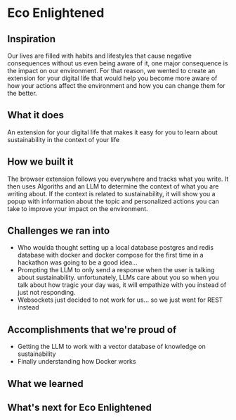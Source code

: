 # Eco Enlightened

## Inspiration

Our lives are filled with habits and lifestyles that cause negative consequences without us even being aware of it, one major consequence is the impact on our environment. For that reason, we wented to create an extension for your digital life that would help you become more aware of how your actions affect the environment and how you can change them for the better.

## What it does

An extension for your digital life that makes it easy for you to learn about sustainability in the context of your life

## How we built it

The browser extension follows you everywhere and tracks what you write. It then uses Algoriths and an LLM to determine the context of what you are writing about. If the context is related to sustainability, it will show you a popup with information about the topic and personalized actions you can take to improve your impact on the environment.

## Challenges we ran into

- Who woulda thought setting up a local database postgres and redis database with docker and docker compose for the first time in a hackathon was going to be a good idea...
- Prompting the LLM to only send a response when the user is talking about sustainability. unfortunately, LLMs care about you so when you talk about how tragic your day was, it will empathize with you instead of just not responding.
- Websockets just decided to not work for us... so we just went for REST instead

## Accomplishments that we're proud of

- Getting the LLM to work with a vector database of knowledge on sustainability
- Finally understanding how Docker works

## What we learned

## What's next for Eco Enlightened
